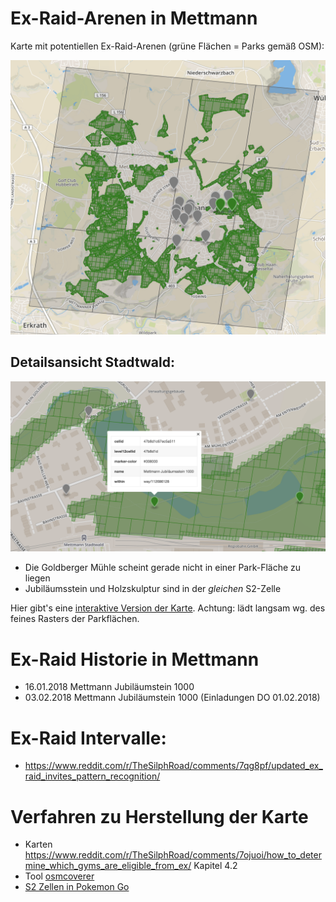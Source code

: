 # Ex-Raid-Arenen in Mettmann

Karte mit potentiellen Ex-Raid-Arenen (grüne Flächen = Parks gemäß OSM):

![Mettmann Übersicht](me_overview.png)

## Detailsansicht Stadtwald:

![Mettmann Stadtwald](me_stadtwald.png)

- Die Goldberger Mühle scheint gerade nicht in einer Park-Fläche zu liegen
- Jubiläumsstein und Holzskulptur sind in der *gleichen* S2-Zelle

Hier gibt's eine [interaktive Version der Karte](http://bl.ocks.org/d/7f23238679709016bf8236eae521276d). Achtung: lädt langsam wg. des feines Rasters der Parkflächen.

# Ex-Raid Historie in Mettmann
- 16.01.2018 Mettmann Jubiläumstein 1000
- 03.02.2018 Mettmann Jubiläumstein 1000 (Einladungen DO 01.02.2018)

# Ex-Raid Intervalle:
- https://www.reddit.com/r/TheSilphRoad/comments/7qg8pf/updated_ex_raid_invites_pattern_recognition/

# Verfahren zu Herstellung der Karte
- Karten
https://www.reddit.com/r/TheSilphRoad/comments/7ojuoi/how_to_determine_which_gyms_are_eligible_from_ex/ Kapitel 4.2
- Tool [osmcoverer](https://github.com/MzHub/osmcoverer)
- [S2 Zellen in Pokemon Go](https://www.reddit.com/r/TheSilphRoad/comments/7ow4ix/s2_cells_go_the_various_levels_applied_that_were/)
